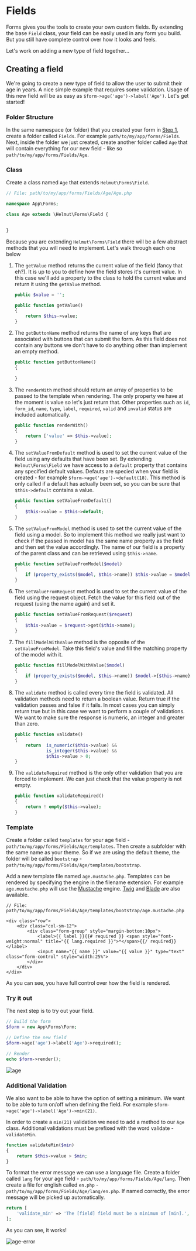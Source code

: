 # Fields

Forms gives you the tools to create your own custom fields. By extending the base `Field` class, your field can be easily used in any form you build. But you still have complete control over how it looks and feels.

Let's work on adding a new type of field together... 

## Creating a field

We're going to create a new type of field to allow the user to submit their age in years. A nice simple example that requires some validation. Usage of this new field will be as easy as `$form->age('age')->label('Age')`. Let's get started!

### Folder Structure

In the same namespace (or folder) that you created your form in [Step 1](/README.md#step-1), create a folder called `Fields`. For example `path/to/my/app/forms/Fields`. Next, inside the folder we just created, create another folder called `Age` that will contain everything for our new field - like so `path/to/my/app/forms/Fields/Age`.

### Class

Create a class named `Age` that extends `Helmut\Forms\Field`. 

```php
// File: path/to/my/app/forms/Fields/Age/Age.php

namespace App\Forms;

class Age extends \Helmut\Forms\Field {
    

}
```

Because you are extending `Helmut\Forms\Field` there will be a few abstract methods that you will need to implement. Let's walk through each one below

1. The `getValue` method returns the current value of the field (fancy that eh?). It is up to you to define how the field stores it's current value. In this case we'll add a property to the class to hold the current value and return it using the `getValue` method.

    ```php
    public $value = '';

    public function getValue()
    {
        return $this->value;
    }
    ```

2. The `getButtonName` method returns the name of any keys that are associated with buttons that can submit the form. As this field does not contain any buttons we don't have to do anything other than implement an empty method.

    ```php
    public function getButtonName()
    {
        
    }
    ```

3. The `renderWith` method should return an array of properties to be passed to the template when rendering. The only property we have at the moment is value so let's just return that. Other properties such as `id`, `form_id`, `name`, `type`, `label`, `required`, `valid` and `invalid` status are included automatically.

    ```php
    public function renderWith()
    {
        return ['value' => $this->value];
    }
    ```

4. The `setValueFromDefault` method is used to set the current value of the field using any defaults that have been set. By extending `Helmut\Forms\Field` we have access to a `default` property that contains any specified default values. Defauts are specied when your field is created - for example `$form->age('age')->default(18)`. This method is only called if a default has actually been set, so you can be sure that `$this->default` contains a value.

    ```php
    public function setValueFromDefault()
    {
        $this->value = $this->default;        
    }
    ```

4. The `setValueFromModel` method is used to set the current value of the field using a model. So to implement this method we really just want to check if the passed in model has the same name property as the field and then set the value accordingly. The name of our field is a property of the parent class and can be retrieved using `$this->name`.

    ```php
    public function setValueFromModel($model)
    {
        if (property_exists($model, $this->name)) $this->value = $model->{$this->name};
    }  
    ```

5. The `setValueFromRequest` method is used to set the current value of the field using the request object. Fetch the value for this field out of the request (using the name again) and set it. 

    ```php
    public function setValueFromRequest($request)
    {
        $this->value = $request->get($this->name);
    }  
    ```

6. The `fillModelWithValue` method is the opposite of the `setValueFromModel`. Take this field's value and fill the matching property of the model with it.

    ```php
    public function fillModelWithValue($model)
    {
        if (property_exists($model, $this->name)) $model->{$this->name} = $this->value;
    }  
    ```

7. The `validate` method is called every time the field is validated. All validation methods need to return a boolean value. Return true if the validation passes and false if it fails. In most cases you can simply return true but in this case we want to perform a couple of validations. We want to make sure the response is numeric, an integer and greater than zero.

    ```php
    public function validate()
    {
        return  is_numeric($this->value) &&
                is_integer($this->value) &&
                $this->value > 0;
    }  
    ```

8. The `validateRequired` method is the only other validation that you are forced to implement. We can just check that the value property is not empty.

    ```php
    public function validateRequired()
    {
        return ! empty($this->value);
    }  
    ```

### Template

Create a folder called `templates` for your age field - `path/to/my/app/forms/Fields/Age/templates`. Then create a subfolder with the same name as your theme. So if we are using the default theme, the folder will be called `bootstrap` - `path/to/my/app/forms/Fields/Age/templates/bootstrap`.

Add a new template file named `age.mustache.php`. Templates can be rendered by specifying the engine in the filename extension. For example `age.mustache.php` will use the [Mustache](http://mustache.github.io/) engine. [Twig](http://twig.sensiolabs.org/) and [Blade](http://laravel.com/docs/blade) are also available. 

```
// File: path/to/my/app/forms/Fields/Age/templates/bootstrap/age.mustache.php

<div class="row">
    <div class="col-sm-12">
        <div class="form-group" style="margin-bottom:10px">
            <label>{{ label }}{{# required }} <span style="font-weight:normal" title="{{ lang.required }}">*</span>{{/ required}}</label>
            <input name="{{ name }}" value="{{ value }}" type="text" class="form-control" style="width:25%">
        </div>
    </div>
</div>
```

As you can see, you have full control over how the field is rendered.

### Try it out

The next step is to try out your field.

```php
// Build the form
$form = new App\Forms\Form;

// Define the new field
$form->age('age')->label('Age')->required();

// Render
echo $form->render();
```

![age](https://cloud.githubusercontent.com/assets/219623/13453897/b9848252-e0a7-11e5-9c81-eafa13dd8d67.png)


### Additional Validation

We also want to be able to have the option of setting a minimum. We want to be able to turn on/off when defining the field. For example `$form->age('age')->label('Age')->min(21)`.

In order to create a `min(21)` validation we need to add a method to our `Age` class. Additional validations must be prefixed with the word validate - `validateMin`.

```php
function validateMin($min)
{
    return $this->value > $min;
}
```

To format the error message we can use a language file. Create a folder called `lang` for your age field - `path/to/my/app/forms/Fields/Age/lang`. Then create a file for english called `en.php` - `path/to/my/app/forms/Fields/Age/lang/en.php`. If named correctly, the error message will be picked up automatically.

```php
return [
    'validate_min' => 'The [field] field must be a minimum of [min].',
];
```

As you can see, it works!

![age-error](https://cloud.githubusercontent.com/assets/219623/13454919/552cc9ca-e0ae-11e5-9005-19d55bdd4a84.png)

